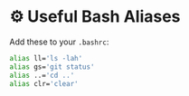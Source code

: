 # ⚙️ Useful Bash Aliases

Add these to your `.bashrc`:

```bash
alias ll='ls -lah'
alias gs='git status'
alias ..='cd ..'
alias clr='clear'
```
